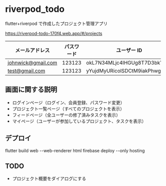 # riverpod_todo

flutter+riverpod で作成したプロジェクト管理アプリ

https://riverpod-todo-170f4.web.app/#/projects

| メールアドレス     | パスワード | ユーザー ID                  |
| ------------------ | ---------- | ---------------------------- |
| johnwick@gmail.com | 123123     | okL7N34MLjc4IHGUg8T7D3bkYGr2 |
| test@gmail.com     | 123123     | yYujdMyURicolSDCtM9iakPhwge2 |

## 画面に関する説明

- ログインページ（ログイン、会員登録、パスワード変更）
- プロジェクト一覧ページ（すべてのプロジェクトを表示）
- フィードページ（全ユーザーの修了済みタスクを表示）
- マイページ（ユーザーが参加しているプロジェクト、タスクを表示）

## デプロイ

flutter build web --web-renderer html
firebase deploy --only hosting

## TODO

- プロジェクト概要をダイアログにする
